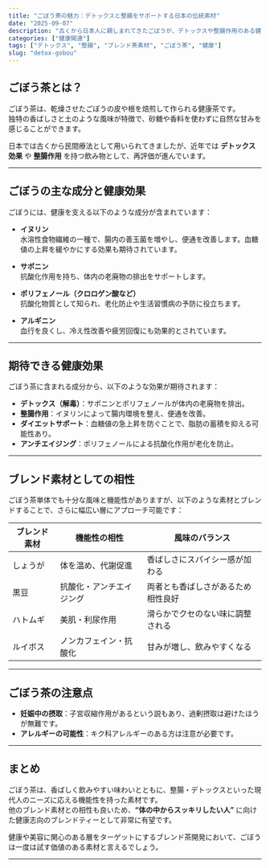 ```yaml
---
title: "ごぼう茶の魅力：デトックスと整腸をサポートする日本の伝統素材"
date: "2025-09-07"
description: "古くから日本人に親しまれてきたごぼうが、デトックスや整腸作用のある健康茶素材として再注目されています。その機能性と味わい、ブレンドティーとしての可能性について解説します。"
categories: ["健康関連"]
tags: ["デトックス", "整腸", "ブレンド茶素材", "ごぼう茶", "健康"]
slug: "detox-gobou"
---
```


## ごぼう茶とは？

ごぼう茶は、乾燥させたごぼうの皮や根を焙煎して作られる健康茶です。  
独特の香ばしさと土のような風味が特徴で、砂糖や香料を使わずに自然な甘みを感じることができます。

日本では古くから民間療法として用いられてきましたが、近年では **デトックス効果** や **整腸作用** を持つ飲み物として、再評価が進んでいます。

---

## ごぼうの主な成分と健康効果

ごぼうには、健康を支える以下のような成分が含まれています：

- **イヌリン**  
  水溶性食物繊維の一種で、腸内の善玉菌を増やし、便通を改善します。血糖値の上昇を緩やかにする効果も期待されています。

- **サポニン**  
  抗酸化作用を持ち、体内の老廃物の排出をサポートします。

- **ポリフェノール（クロロゲン酸など）**  
  抗酸化物質として知られ、老化防止や生活習慣病の予防に役立ちます。

- **アルギニン**  
  血行を良くし、冷え性改善や疲労回復にも効果的とされています。

---

## 期待できる健康効果

ごぼう茶に含まれる成分から、以下のような効果が期待されます：

- **デトックス（解毒）**：サポニンとポリフェノールが体内の老廃物を排出。
- **整腸作用**：イヌリンによって腸内環境を整え、便通を改善。
- **ダイエットサポート**：血糖値の急上昇を防ぐことで、脂肪の蓄積を抑える可能性あり。
- **アンチエイジング**：ポリフェノールによる抗酸化作用が老化を防止。

---

## ブレンド素材としての相性

ごぼう茶単体でも十分な風味と機能性がありますが、以下のような素材とブレンドすることで、さらに幅広い層にアプローチ可能です：

| ブレンド素材 | 機能性の相性 | 風味のバランス |
|--------------|----------------|------------------|
| しょうが      | 体を温め、代謝促進   | 香ばしさにスパイシー感が加わる |
| 黒豆          | 抗酸化・アンチエイジング | 両者とも香ばしさがあるため相性良好 |
| ハトムギ      | 美肌・利尿作用         | 滑らかでクセのない味に調整される |
| ルイボス      | ノンカフェイン・抗酸化   | 甘みが増し、飲みやすくなる |

---

## ごぼう茶の注意点

- **妊娠中の摂取**：子宮収縮作用があるという説もあり、過剰摂取は避けたほうが無難です。
- **アレルギーの可能性**：キク科アレルギーのある方は注意が必要です。

---

## まとめ

ごぼう茶は、香ばしく飲みやすい味わいとともに、整腸・デトックスといった現代人のニーズに応える機能性を持った素材です。  
他のブレンド素材との相性も良いため、**“体の中からスッキリしたい人”** に向けた健康志向のブレンドティーとして非常に有望です。

健康や美容に関心のある層をターゲットにするブレンド茶開発において、ごぼうは一度は試す価値のある素材と言えるでしょう。

---

